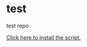 # test

test repo

[Click here to install the script.](https://github.com/OreoProMax/test/raw/main/test.user.js)
